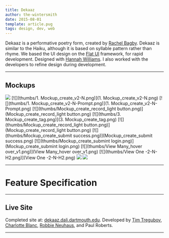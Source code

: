```yaml
---
title: Dekaaz
author: the-wintersmith
date: 2015-08-01
template: article.pug
tags: design, dev, web
---
```

Dekaaz is a performative poetry form, created by [Rachel Bagby](http://rachelbagby.com/about-contact/).   Dekaaz is similar to the Haiku, although it is based on syllable pattern rather than rhyme. We based the UI design on the [Flat UI](https://designmodo.github.io/Flat-UI/) framework, for rapid development.  Designed with [Hannah Williams](https://www.linkedin.com/in/hannahgwilliams14).  I also worked with the developers to refine design during development.

---

## Mockups
[![](thumbs/splash.png)](splash.png)
[![](thumbs/1.  Mockup_create_v2-N.png)](1.  Mockup_create_v2-N.png)
[![](thumbs/1. Mockup_create_v2-N-Prompt.png)](1. Mockup_create_v2-N-Prompt.png)
[![](thumbs/Mockup_create_record_light button.png)](Mockup_create_record_light button.png)
[![](thumbs/3. Mockup_create_tag.png)](3. Mockup_create_tag.png)
[![](thumbs/Mockup_create_record_light button.png)](Mockup_create_record_light button.png)
[![](thumbs/Mockup_create_submit success.png)](Mockup_create_submit success.png)
[![](thumbs/Mockup_create_submint login.png)](Mockup_create_submint login.png)
[![](thumbs/View Many_hover over_v1.png)](View Many_hover over_v1.png)
[![](thumbs/View One -2-N-H2.png)](View One -2-N-H2.png)
[![](thumbs/Profile-NotFollowed.png)](Profile-NotFollowed.png)
[![](thumbs/rachelbackend_v1.png)](rachelbackend_v1.png)

---

# Feature Specification
<div class ="pdfEmbed" id="dekaaz-feature-spec"></div>

---

## Live Site

Completed site at: [dekaaz.dali.dartmouth.edu](http://dekaaz.dali.dartmouth.edu).  Developed by [Tim Tregubov](http://www.zingweb.com), [Charlotte Blanc](https://twitter.com/charlotteablanc), [Robbie Neuhaus](http://rneuha.us/), and Paul Roberts.

---
